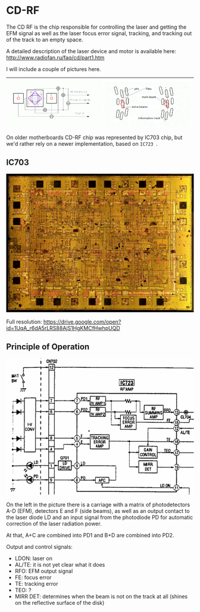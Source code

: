 # CD-RF

The CD RF is the chip responsible for controlling the laser and getting the EFM signal as well as the laser focus error signal, tracking, and tracking out of the track to an empty space.

A detailed description of the laser device and motor is available here: http://www.radiofan.ru/faq/cd/part1.htm

I will include a couple of pictures here.

|![Detectors](/wiki/imgstore/Detectors.gif)|![Laser_beam_Eng](/wiki/imgstore/Laser_beam_Eng.gif)|
|---|---|

On older motherboards CD-RF chip was represented by IC703 chip, but we'd rather rely on a newer implementation, based on `IC723 `.

## IC703

![Cxa1791n_sm](/wiki/imgstore/Cxa1791n_sm.jpg)

Full resolution: https://drive.google.com/open?id=1UqA_r6dA5rLRS88AjS1HgKMCfHwhpUQD

## Principle of Operation

![IC723_overview](/wiki/imgstore/IC723_overview.jpg)

On the left in the picture there is a carriage with a matrix of photodetectors A-D (EFM), detectors E and F (side beams), as well as an output contact to the laser diode LD and an input signal from the photodiode PD for automatic correction of the laser radiation power.

At that, A+C are combined into PD1 and B+D are combined into PD2.

Output and control signals:

- LDON: laser on
- AL/TE: it is not yet clear what it does
- RFO: EFM output signal
- FE: focus error
- TE: tracking error
- TEO: ?
- MIRR DET: determines when the beam is not on the track at all (shines on the reflective surface of the disk)
